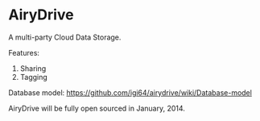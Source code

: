 AiryDrive
=========

A multi-party Cloud Data Storage.

Features:  
1. Sharing  
2. Tagging

Database model: https://github.com/igi64/airydrive/wiki/Database-model  

AiryDrive will be fully open sourced in January, 2014.
